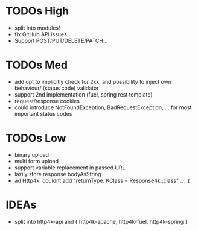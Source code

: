 
# TODOs High

* split into modules!
* fix GitHub API issues
* Support POST/PUT/DELETE/PATCH...

# TODOs Med

* add opt to implicitly check for 2xx, and possibility to inject own behaviour/ (status code) validator
* support 2nd implementation (fuel, spring rest template)
* request/response cookies
* could introduce NotFoundException, BadRequestException, ... for most important status codes

# TODOs Low

* binary upload
* multi form upload
* support variable replacement in passed URL
* lazily store response bodyAsString
* ad Http4k: couldnt add "returnType: KClass<R> = Response4k::class" ... :(

# IDEAs

* split into http4k-api and { http4k-apache, http4k-fuel, http4k-spring }
